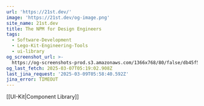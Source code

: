 ```yaml
---
url: 'https://21st.dev/'
image: 'https://21st.dev/og-image.png'
site_name: 21st.dev
title: The NPM for Design Engineers
tags:
  - Software-Development
  - Lego-Kit-Engineering-Tools
  - ui-library
og_screenshot_url: >-
  https://og-screenshots-prod.s3.amazonaws.com/1366x768/80/false/db45f546308b042b23bed2a8f9688b6491194490b47a9c110983414197dc46d1.jpeg
og_last_fetch: 2025-03-07T05:19:02.908Z
last_jina_request: '2025-03-09T05:58:40.592Z'
jina_error: TIMEOUT
---
```

[[UI-Kit|Component Library]]
